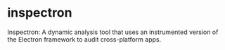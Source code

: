 # inspectron
Inspectron: A dynamic analysis tool that uses an instrumented version of the Electron framework to audit cross-platform apps.
